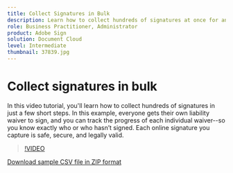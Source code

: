 ```yaml
---
title: Collect Signatures in Bulk
description: Learn how to collect hundreds of signatures at once for any document in just a few short steps
role: Business Practitioner, Administrator
product: Adobe Sign
solution: Document Cloud
level: Intermediate
thumbnail: 37839.jpg
---
```


# Collect signatures in bulk

In this video tutorial, you'll learn how to collect hundreds of signatures in just a few short steps. In this example, everyone gets their own liability waiver to sign, and you can track the progress of each individual waiver--so you know exactly who or who hasn’t signed. Each online signature you capture is safe, secure, and legally valid.

>[!VIDEO](https://video.tv.adobe.com/v/37839?hidetitle=true)

[Download sample CSV file in ZIP format](../assets/megasign_merge_sample.zip)